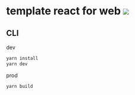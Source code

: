 # template react for web ![](https://github.com/im6/template-react-web/workflows/build/badge.svg)

## CLI

dev

```sh
yarn install
yarn dev
```

prod

```sh
yarn build
```
